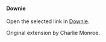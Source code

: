 #### Downie

Open the selected link in [Downie](http://www.downieapp.com/).

Original extension by Charlie Monroe.